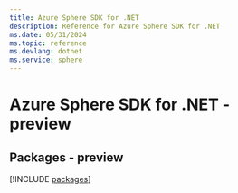 ```yaml
---
title: Azure Sphere SDK for .NET
description: Reference for Azure Sphere SDK for .NET
ms.date: 05/31/2024
ms.topic: reference
ms.devlang: dotnet
ms.service: sphere
---
```

# Azure Sphere SDK for .NET - preview
## Packages - preview
[!INCLUDE [packages](sphere-index.md)]